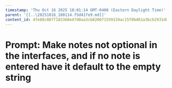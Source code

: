 ```yaml
---
timestamp: 'Thu Oct 16 2025 18:01:14 GMT-0400 (Eastern Daylight Time)'
parent: '[[..\20251016_180114.f5d41fe9.md]]'
content_id: 4fe88c087f183360e47d0aa3cb820071559159ac15f0bd61a3bcb2931d0d757d
---
```


# Prompt: Make notes not optional in the interfaces, and if no note is entered have it default to the empty string
